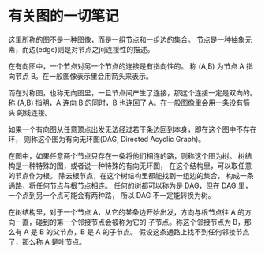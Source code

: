 # 有关图的一切笔记

这里所称的图不是一种图像，而是一组节点和一组边的集合。
节点是一种抽象元素，而边(edge)则是对节点之间连接性的描述。

在有向图中，一个节点对另一个节点的连接是有指向性的。
称 (A,B) 为节点 A 指向节点 B。在一般图像表示里会用箭头来表示。

而在对称图，也称无向图里，一旦节点间产生了连接，那这个连接一定是双向的。
称 (A,B) 指明，A 连向 B 的同时，B 也连回了 A。在一般图像里会用一条没有箭头
的线连接。

如果一个有向图从任意顶点出发无法经过若干条边回到本身，即在这个图中不存在环，
则称这个图为有向无环图(DAG, Directed Acyclic Graph)。

在图中，如果任意两个节点只存在一条将他们相连的路，则称这个图为树。
树结构是一种特殊的图，或者说一种特殊的有向无环图，
在这个结构里，可以取任意的节点作为根。
除去根节点，在这个树结构里都能找到一组边的集合，
构成一条通路，将任何节点与根节点相连。
任何的树都可以称为是 DAG，但在 DAG 里，一个点到另一个点可能会有两种路，
所以 DAG 不一定能转换为树。

在树结构里，对于一个节点 A，从它的某条边开始出发，方向与根节点往 A 的方向一直，碰到的第一个邻接节点会被称为它的
子节点。称这个邻接节点为 B，那么有 A 是 B 的父节点，B 是 A 的子节点。
假设这条通路上找不到任何邻接节点了，那么称 A 是叶节点。

